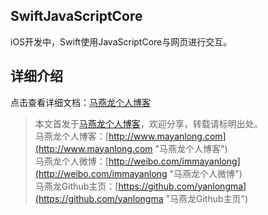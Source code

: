 ## SwiftJavaScriptCore
iOS开发中，Swift使用JavaScriptCore与网页进行交互。


## 详细介绍
点击查看详细文档：[马燕龙个人博客](http://www.mayanlong.com/archives/2016/88.html)


> 本文首发于[马燕龙个人博客](http://www.mayanlong.com "马燕龙个人博客")，欢迎分享，转载请标明出处。<br>
> 马燕龙个人博客：[http://www.mayanlong.com](http://www.mayanlong.com "马燕龙个人博客")<br>
> 马燕龙个人微博：[http://weibo.com/immayanlong](http://weibo.com/immayanlong "马燕龙个人微博")<br>
> 马燕龙Github主页：[https://github.com/yanlongma](https://github.com/yanlongma "马燕龙Github主页")<br>
